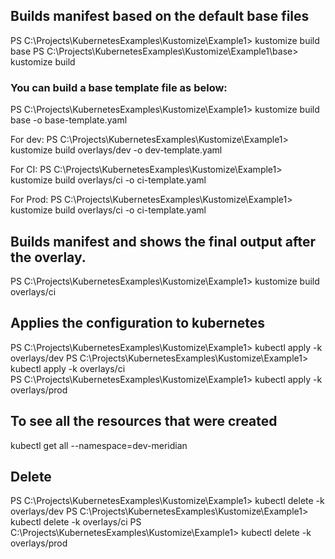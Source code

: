 

## Builds manifest based on the default base files
PS C:\Projects\KubernetesExamples\Kustomize\Example1> kustomize build base
PS C:\Projects\KubernetesExamples\Kustomize\Example1\base> kustomize build

### You can build a base template file as below:
PS C:\Projects\KubernetesExamples\Kustomize\Example1> kustomize build  base -o base-template.yaml

For dev:
PS C:\Projects\KubernetesExamples\Kustomize\Example1> kustomize build overlays/dev -o dev-template.yaml

For CI:
PS C:\Projects\KubernetesExamples\Kustomize\Example1> kustomize build overlays/ci -o ci-template.yaml

For Prod:
PS C:\Projects\KubernetesExamples\Kustomize\Example1> kustomize build overlays/ci -o ci-template.yaml


## Builds manifest and shows the final output after the overlay.
PS C:\Projects\KubernetesExamples\Kustomize\Example1> kustomize build overlays/ci

## Applies the configuration to kubernetes
PS C:\Projects\KubernetesExamples\Kustomize\Example1> kubectl apply -k  overlays/dev 
PS C:\Projects\KubernetesExamples\Kustomize\Example1> kubectl apply -k  overlays/ci  
PS C:\Projects\KubernetesExamples\Kustomize\Example1> kubectl apply -k  overlays/prod


## To see all the resources that were created
kubectl get all --namespace=dev-meridian 

## Delete 
PS C:\Projects\KubernetesExamples\Kustomize\Example1> kubectl delete -k  overlays/dev
PS C:\Projects\KubernetesExamples\Kustomize\Example1> kubectl delete -k  overlays/ci
PS C:\Projects\KubernetesExamples\Kustomize\Example1> kubectl delete -k  overlays/prod